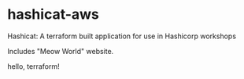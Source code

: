 # hashicat-aws
Hashicat: A terraform built application for use in Hashicorp workshops

Includes "Meow World" website.

hello, terraform!